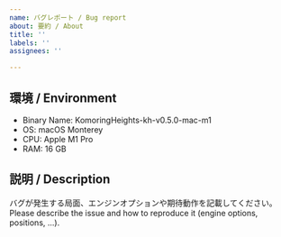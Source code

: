 ```yaml
---
name: バグレポート / Bug report
about: 要約 / About
title: ''
labels: ''
assignees: ''

---
```


## 環境 / Environment

- Binary Name: KomoringHeights-kh-v0.5.0-mac-m1
- OS: macOS Monterey
- CPU: Apple M1 Pro
- RAM: 16 GB

## 説明 / Description

バグが発生する局面、エンジンオプションや期待動作を記載してください。
Please describe the issue and how to reproduce it (engine options, positions, ...).
